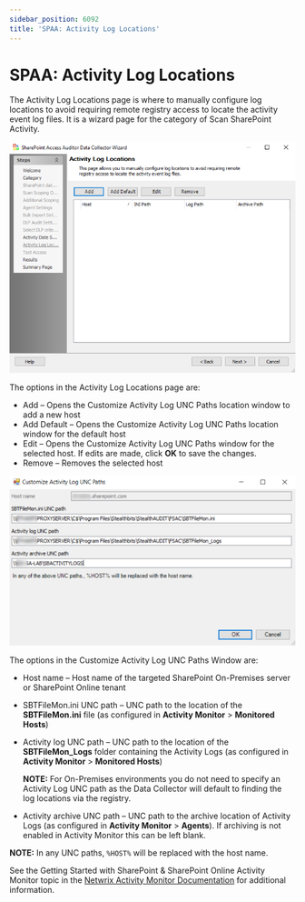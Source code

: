 ```yaml
---
sidebar_position: 6092
title: 'SPAA: Activity Log Locations'
---
```


# SPAA: Activity Log Locations

The Activity Log Locations page is where to manually configure log locations to avoid requiring remote registry access to locate the activity event log files. It is a wizard page for the category of Scan SharePoint Activity.

![Activity Log Locations page](../../../../../../../static/images/AccessAnalyzer_12.0/Content/Resources/Images/EnterpriseAuditor/Admin/DataCollector/SPAA/ActivityLogLocations.png "Activity Log Locations page")

The options in the Activity Log Locations page are:

* Add – Opens the Customize Activity Log UNC Paths location window to add a new host
* Add Default – Opens the Customize Activity Log UNC Paths location window for the default host
* Edit – Opens the Customize Activity Log UNC Paths window for the selected host. If edits are made, click **OK** to save the changes.
* Remove – Removes the selected host

![Customize Activity Log UNC Paths Window](../../../../../../../static/images/AccessAnalyzer_12.0/Content/Resources/Images/EnterpriseAuditor/Admin/DataCollector/SPAA/CustomizeActivityLogUNCPaths.png "Customize Activity Log UNC Paths Window")

The options in the Customize Activity Log UNC Paths Window are:

* Host name – Host name of the targeted SharePoint On-Premises server or SharePoint Online tenant
* SBTFileMon.ini UNC path – UNC path to the location of the **SBTFileMon.ini** file (as configured in **Activity Monitor** > **Monitored Hosts**)
* Activity log UNC path – UNC path to the location of the **SBTFileMon\_Logs** folder containing the Activity Logs (as configured in **Activity Monitor** > **Monitored Hosts**)

  **NOTE:** For On-Premises environments you do not need to specify an Activity Log UNC path as the Data Collector will default to finding the log locations via the registry.

* Activity archive UNC path – UNC path to the archive location of Activity Logs (as configured in **Activity Monitor** > **Agents**). If archiving is not enabled in Activity Monitor this can be left blank.

**NOTE:** In any UNC paths, `%HOST%` will be replaced with the host name.

See the Getting Started with SharePoint & SharePoint Online Activity Monitor topic in the [Netwrix Activity Monitor Documentation](https://helpcenter.netwrix.com/category/activitymonitor "Netwrix Activity Monitor Documentation") for additional information.